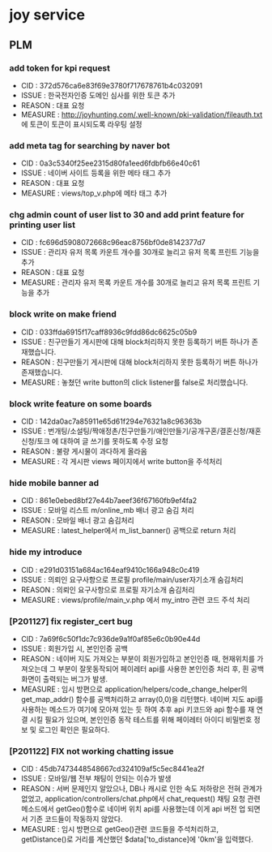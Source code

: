 # joy service

## PLM

### add token for kpi request

- CID : 372d576ca6e83f69e3780f717678761b4c032091
- ISSUE : 한국전자인증 도메인 심사를 위한 토큰 추가
- REASON : 대표 요청
- MEASURE : http://joyhunting.com/.well-known/pki-validation/fileauth.txt 에 토큰이
  토큰이 표시되도록 라우팅 설정

### add meta tag for searching by naver bot

- CID : 0a3c5340f25ee2315d80fa1eed6fdbfb66e40c61
- ISSUE : 네이버 사이트 등록을 위한 메타 태그 추가
- REASON : 대표 요청
- MEASURE : views/top_v.php에 메타 태그 추가

### chg admin count of user list to 30 and add print feature for printing user list

- CID : fc696d5908072668c96eac8756bf0de8142377d7
- ISSUE : 관리자 유저 목록 카운트 개수를 30개로 늘리고 유저 목록 프린트 기능을 추가
- REASON : 대표 요청
- MEASURE : 관리자 유저 목록 카운트 개수를 30개로 늘리고 유저 목록 프린트 기능을 추가

### block write on make friend

- CID : 033ffda6915f17caff8936c9fdd86dc6625c05b9
- ISSUE : 친구만들기 게시판에 대해 block처리하지 못한 등록하기 버튼 하나가 존재했습니다.
- REASON : 친구만들기 게시판에 대해 block처리하지 못한 등록하기 버튼 하나가 존재했습니다.
- MEASURE : 놓쳤던 write button의 click listener를 false로 처리했습니다.

### block write feature on some boards

- CID : 142da0ac7a85911e65d61f294e76321a8c96363b
- ISSUE : 번개팅/소설팅/짝애정촌/친구만들기/애인만들기/공개구혼/결혼신청/재혼신청/토크
  에 대하여 글 쓰기를 못하도록 수정 요청
- REASON : 불량 게시물이 과다하게 올라옴
- MEASURE : 각 게시판 views 페이지에서 write button을 주석처리

### hide mobile banner ad

- CID : 861e0ebed8bf27e44b7aeef36f67160fb9ef4fa2
- ISSUE : 모바일 리스트 m/online_mb 배너 광고 숨김 처리
- REASON : 모바일 배너 광고 숨김처리
- MEASURE : latest_helper에서 m_list_banner() 공백으로 return 처리

### hide my introduce

- CID : e291d03151a684ac164eaf9410c166a948c0c419
- ISSUE : 의뢰인 요구사항으로 프로필 profile/main/user자기소개 숨김처리
- REASON : 의뢰인 요구사항으로 프로필 자기소개 숨김처리
- MEASURE : views/profile/main_v.php 에서 my_intro 관련 코드 주석 처리

### [P201127] fix register_cert bug

- CID : 7a69f6c50f1dc7c936de9a1f0af85e6c0b90e44d
- ISSUE : 회원가입 시, 본인인증 공백
- REASON : 네이버 지도 가져오는 부분이 회원가입하고 본인인증 때,
  현재위치를 가져오는데 그 부분이 잘못동작되어 페이레터 api를 사용한 본인인증 처리 후, 흰 공백화면이 출력되는 버그가 발생.
- MEASURE : 임시 방편으로 application/helpers/code_change_helper의 get_map_addr() 함수를 공백처리하고 array(0,0)을 리턴했다.
  네이버 지도 api를 사용하는 메소드가 여기에 모아져 있는 듯 하여 추후 api 키코드와 api 함수를 재 연결 시킬 필요가 있으며,
  본인인증 동작 테스트를 위해 페이레터 아이디 비밀번호 정보 및 로그인 확인은 필요하다.

### [P201122] FIX not working chatting issue

- CID : 45db7473448548667cd324109af5c5ec8441ea2f
- ISSUE : 모바일/웹 전부 채팅이 안되는 이슈가 발생
- REASON : 서버 문제인지 알았으나, DB나 캐시로 인한 속도 저하랑은 전혀 관계가 없었고,
  application/controllers/chat.php에서 chat_request() 채팅 요청 관련 메소드에서
  getGeo()함수로 네이버 위치 api를 사용했는데 이게 api 버전 업 되면서 기존 코드들이 작동하지 않았다.
- MEASURE : 임시 방편으로 getGeo()관련 코드들을 주석처리하고, getDistance()로 거리를 계산했던 $data['to_distance]에
  '0km'을 입력했다.
